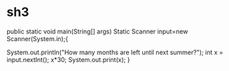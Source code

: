 # sh3
public static void main(String[] args) Static Scanner input=new Scanner(System.in);{

System.out.println("How many months are left until next summer?"); int x = input.nextInt(); x*30; System.out.print(x); }
